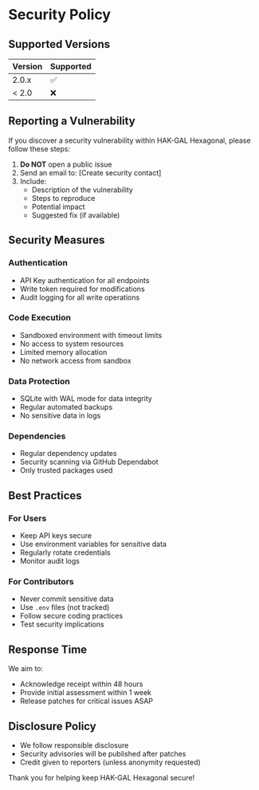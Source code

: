 # Security Policy

## Supported Versions

| Version | Supported          |
| ------- | ------------------ |
| 2.0.x   | :white_check_mark: |
| < 2.0   | :x:                |

## Reporting a Vulnerability

If you discover a security vulnerability within HAK-GAL Hexagonal, please follow these steps:

1. **Do NOT** open a public issue
2. Send an email to: [Create security contact]
3. Include:
   - Description of the vulnerability
   - Steps to reproduce
   - Potential impact
   - Suggested fix (if available)

## Security Measures

### Authentication
- API Key authentication for all endpoints
- Write token required for modifications
- Audit logging for all write operations

### Code Execution
- Sandboxed environment with timeout limits
- No access to system resources
- Limited memory allocation
- No network access from sandbox

### Data Protection
- SQLite with WAL mode for data integrity
- Regular automated backups
- No sensitive data in logs

### Dependencies
- Regular dependency updates
- Security scanning via GitHub Dependabot
- Only trusted packages used

## Best Practices

### For Users
- Keep API keys secure
- Use environment variables for sensitive data
- Regularly rotate credentials
- Monitor audit logs

### For Contributors
- Never commit sensitive data
- Use `.env` files (not tracked)
- Follow secure coding practices
- Test security implications

## Response Time

We aim to:
- Acknowledge receipt within 48 hours
- Provide initial assessment within 1 week
- Release patches for critical issues ASAP

## Disclosure Policy

- We follow responsible disclosure
- Security advisories will be published after patches
- Credit given to reporters (unless anonymity requested)

Thank you for helping keep HAK-GAL Hexagonal secure!
